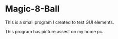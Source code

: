 # Magic-8-Ball
This is a small program I created to test GUI elements.

This program has picture assest on my home pc.